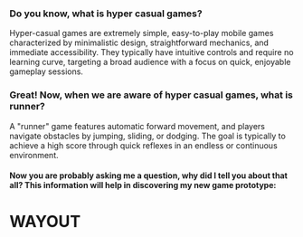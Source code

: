 ### Do you know, what is hyper casual games? 
Hyper-casual games are extremely simple, easy-to-play mobile games characterized by minimalistic design, straightforward mechanics, and immediate accessibility. 
They typically have intuitive controls and require no learning curve, targeting a broad audience with a focus on quick, enjoyable gameplay sessions.

### Great! Now, when we are aware of hyper casual games, what is runner?
A "runner" game features automatic forward movement, and players navigate obstacles by jumping, sliding, or dodging. The goal is typically to achieve a 
high score through quick reflexes in an endless or continuous environment.

#### Now you are probably asking me a question, why did I tell you about that all? This information will help in discovering my new game prototype:
# WAYOUT
